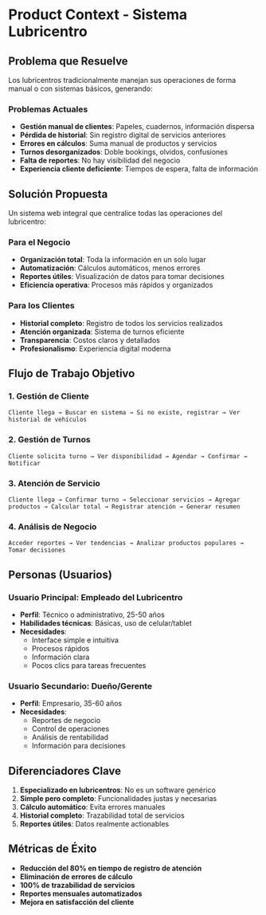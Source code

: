 # Product Context - Sistema Lubricentro

## Problema que Resuelve

Los lubricentros tradicionalmente manejan sus operaciones de forma manual o con sistemas básicos, generando:

### Problemas Actuales

- **Gestión manual de clientes**: Papeles, cuadernos, información dispersa
- **Pérdida de historial**: Sin registro digital de servicios anteriores
- **Errores en cálculos**: Suma manual de productos y servicios
- **Turnos desorganizados**: Doble bookings, olvidos, confusiones
- **Falta de reportes**: No hay visibilidad del negocio
- **Experiencia cliente deficiente**: Tiempos de espera, falta de información

## Solución Propuesta

Un sistema web integral que centralice todas las operaciones del lubricentro:

### Para el Negocio

- **Organización total**: Toda la información en un solo lugar
- **Automatización**: Cálculos automáticos, menos errores
- **Reportes útiles**: Visualización de datos para tomar decisiones
- **Eficiencia operativa**: Procesos más rápidos y organizados

### Para los Clientes

- **Historial completo**: Registro de todos los servicios realizados
- **Atención organizada**: Sistema de turnos eficiente
- **Transparencia**: Costos claros y detallados
- **Profesionalismo**: Experiencia digital moderna

## Flujo de Trabajo Objetivo

### 1. Gestión de Cliente

```
Cliente llega → Buscar en sistema → Si no existe, registrar → Ver historial de vehículos
```

### 2. Gestión de Turnos

```
Cliente solicita turno → Ver disponibilidad → Agendar → Confirmar → Notificar
```

### 3. Atención de Servicio

```
Cliente llega → Confirmar turno → Seleccionar servicios → Agregar productos → Calcular total → Registrar atención → Generar resumen
```

### 4. Análisis de Negocio

```
Acceder reportes → Ver tendencias → Analizar productos populares → Tomar decisiones
```

## Personas (Usuarios)

### Usuario Principal: Empleado del Lubricentro

- **Perfil**: Técnico o administrativo, 25-50 años
- **Habilidades técnicas**: Básicas, uso de celular/tablet
- **Necesidades**:
  - Interface simple e intuitiva
  - Procesos rápidos
  - Información clara
  - Pocos clics para tareas frecuentes

### Usuario Secundario: Dueño/Gerente

- **Perfil**: Empresario, 35-60 años
- **Necesidades**:
  - Reportes de negocio
  - Control de operaciones
  - Análisis de rentabilidad
  - Información para decisiones

## Diferenciadores Clave

1. **Especializado en lubricentros**: No es un software genérico
2. **Simple pero completo**: Funcionalidades justas y necesarias
3. **Cálculo automático**: Evita errores manuales
4. **Historial completo**: Trazabilidad total de servicios
5. **Reportes útiles**: Datos realmente actionables

## Métricas de Éxito

- **Reducción del 80% en tiempo de registro de atención**
- **Eliminación de errores de cálculo**
- **100% de trazabilidad de servicios**
- **Reportes mensuales automatizados**
- **Mejora en satisfacción del cliente**
